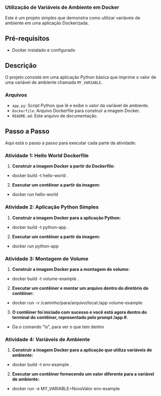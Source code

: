 ### Utilização de Variáveis de Ambiente em Docker

Este é um projeto simples que demonstra como utilizar variáveis de ambiente em uma aplicação Dockerizada.

## Pré-requisitos

- Docker instalado e configurado

## Descrição

O projeto consiste em uma aplicação Python básica que imprime o valor de uma variável de ambiente chamada `MY_VARIABLE`.

### Arquivos

- `app.py`: Script Python que lê e exibe o valor da variável de ambiente.
- `Dockerfile`: Arquivo Dockerfile para construir a imagem Docker.
- `README.md`: Este arquivo de documentação.

## Passo a Passo

Aqui está o passo a passo para executar cada parte da atividade:

### Atividade 1: Hello World Dockerfile

1. **Construir a imagem Docker a partir do Dockerfile:**
- docker build -t hello-world .

2. **Executar um contêiner a partir da imagem:**
- docker run hello-world
  
### Atividade 2: Aplicação Python Simples

1. **Construir a imagem Docker para a aplicação Python:**
- docker build -t python-app .

2. **Executar um contêiner a partir da imagem:**
- docker run python-app


### Atividade 3: Montagem de Volume

1. **Construir a imagem Docker para a montagem de volume:**
- docker build -t volume-example .


2. **Executar um contêiner e montar um arquivo dentro do diretório do contêiner:**
- docker run -v /caminho/para/arquivo/local:/app volume-example
  
3. **O contêiner foi iniciado com sucesso e você está agora dentro do terminal do contêiner, representado pelo prompt /app #.**
- Da o comando "ls", para ver o que tem dentro

### Atividade 4: Variáveis de Ambiente

1. **Construir a imagem Docker para a aplicação que utiliza variáveis de ambiente:**
- docker build -t env-example .


2. **Executar um contêiner fornecendo um valor diferente para a variável de ambiente:**
- docker run -e MY_VARIABLE=NovoValor env-example

